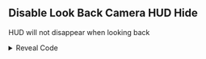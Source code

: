 ## Disable Look Back Camera HUD Hide

HUD will not disappear when looking back

<details>
<summary>Reveal Code</summary>

```powerpc
0414F2F4 38600000
```
</details>